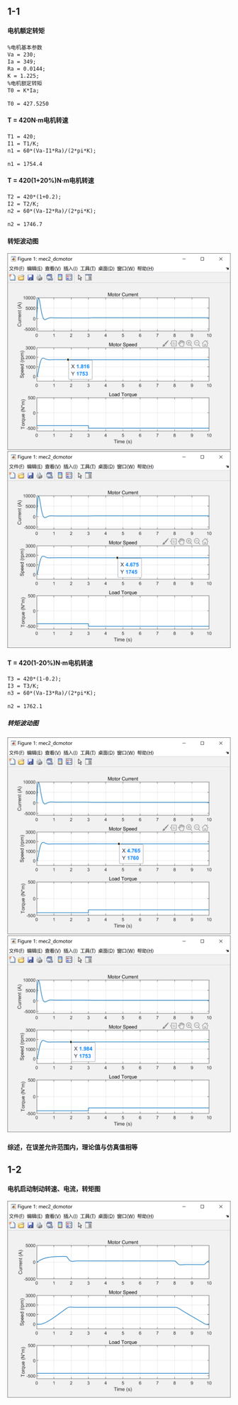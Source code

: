 ## 1-1
#### 电机额定转矩
```
%电机基本参数
Va = 230;
Ia = 349;
Ra = 0.0144;
K = 1.225;
%电机额定转矩
T0 = K*Ia;
```
```
T0 = 427.5250
```
#### T = 420N·m电机转速
```
T1 = 420;
I1 = T1/K;
n1 = 60*(Va-I1*Ra)/(2*pi*K);
```
```
n1 = 1754.4
```
#### T = 420(1+20%)N·m电机转速
```
T2 = 420*(1+0.2);
I2 = T2/K;
n2 = 60*(Va-I2*Ra)/(2*pi*K);
```
```
n2 = 1746.7
```
#### 转矩波动图
![alt](https://github.com/assassinzhj/homework/blob/master/U201610725/upfloating1.png)
![alt](https://github.com/assassinzhj/homework/blob/master/U201610725/upfloating2.png)


#### T = 420(1-20%)N·m电机转速
```
T3 = 420*(1-0.2);
I3 = T3/K;
n3 = 60*(Va-I3*Ra)/(2*pi*K);
```
```
n2 = 1762.1
```
##### 转矩波动图
![alt](https://github.com/assassinzhj/homework/blob/master/U201610725/downfloating1.png)
![alt](https://github.com/assassinzhj/homework/blob/master/U201610725/downfloating2.png)

#### 综述，在误差允许范围内，理论值与仿真值相等

## 1-2
#### 电机启动制动转速、电流，转矩图
![alt](https://github.com/assassinzhj/homework/blob/master/U201610725/1.png)
